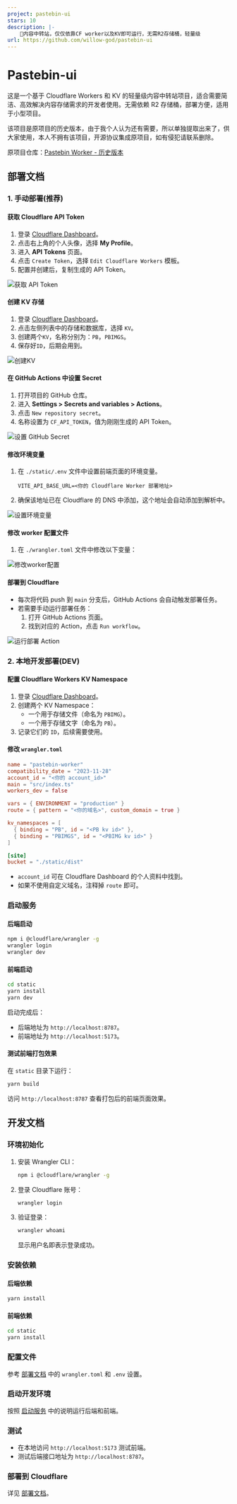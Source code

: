 ```yaml
---
project: pastebin-ui
stars: 10
description: |-
    💼内容中转站，仅仅依靠CF worker以及KV即可运行，无需R2存储桶，轻量级
url: https://github.com/willow-god/pastebin-ui
---
```


# Pastebin-ui

这是一个基于 Cloudflare Workers 和 KV 的轻量级内容中转站项目，适合需要简洁、高效解决内容存储需求的开发者使用。无需依赖 R2 存储桶，部署方便，适用于小型项目。

该项目是原项目的历史版本，由于我个人认为还有需要，所以单独提取出来了，供大家使用，本人不拥有该项目，开源协议集成原项目，如有侵犯请联系删除。

原项目仓库：[Pastebin Worker - 历史版本](https://github.com/xiadd/pastebin-worker)

## 部署文档

### 1. 手动部署(推荐)

#### 获取 Cloudflare API Token

1. 登录 [Cloudflare Dashboard](https://dash.cloudflare.com/)。
2. 点击右上角的个人头像，选择 **My Profile**。
3. 进入 **API Tokens** 页面。
4. 点击 `Create Token`，选择 `Edit Cloudflare Workers` 模板。
5. 配置并创建后，复制生成的 API Token。

![获取 API Token](./docs/get_api.png)

#### 创建 KV 存储

1. 登录 [Cloudflare Dashboard](https://dash.cloudflare.com/)。
2. 点击左侧列表中的存储和数据库，选择 `KV`。
3. 创建两个`KV`，名称分别为：`PB`，`PBIMGS`。
4. 保存好`ID`，后期会用到。
   
![创建KV](/docs/create_kv.png)

#### 在 GitHub Actions 中设置 Secret

1. 打开项目的 GitHub 仓库。
2. 进入 **Settings > Secrets and variables > Actions**。
3. 点击 `New repository secret`。
4. 名称设置为 `CF_API_TOKEN`，值为刚刚生成的 API Token。

![设置 GitHub Secret](./docs/set_secret.png)

#### 修改环境变量

1. 在 `./static/.env` 文件中设置前端页面的环境变量。
   ```env
   VITE_API_BASE_URL=<你的 Cloudflare Worker 部署地址>
   ```
2. 确保该地址已在 Cloudflare 的 DNS 中添加，这个地址会自动添加到解析中。

![设置环境变量](./docs/set_env.png)

#### 修改 worker 配置文件

1. 在 `./wrangler.toml` 文件中修改以下变量：

![修改worker配置](./docs//set_worker_env.png)

#### 部署到 Cloudflare

- 每次将代码 push 到 `main` 分支后，GitHub Actions 会自动触发部署任务。
- 若需要手动运行部署任务：
  1. 打开 GitHub Actions 页面。
  2. 找到对应的 Action，点击 `Run workflow`。

![运行部署 Action](./docs/run_action.png)

### 2. 本地开发部署(DEV)

#### 配置 Cloudflare Workers KV Namespace

1. 登录 [Cloudflare Dashboard](https://dash.cloudflare.com/)。
2. 创建两个 KV Namespace：
   - 一个用于存储文件（命名为 `PBIMG`）。
   - 一个用于存储文字（命名为 `PB`）。
3. 记录它们的 `ID`，后续需要使用。

#### 修改 `wrangler.toml`

```toml
name = "pastebin-worker"
compatibility_date = "2023-11-28"
account_id = "<你的 account_id>"
main = "src/index.ts"
workers_dev = false

vars = { ENVIRONMENT = "production" }
route = { pattern = "<你的域名>", custom_domain = true }

kv_namespaces = [
  { binding = "PB", id = "<PB kv id>" },
  { binding = "PBIMGS", id = "<PBIMG kv id>" }
]

[site]
bucket = "./static/dist"
```

- `account_id` 可在 Cloudflare Dashboard 的个人资料中找到。
- 如果不使用自定义域名，注释掉 `route` 即可。

### 启动服务

#### 后端启动

```bash
npm i @cloudflare/wrangler -g
wrangler login
wrangler dev
```

#### 前端启动

```bash
cd static
yarn install
yarn dev
```

启动完成后：
- 后端地址为 `http://localhost:8787`。
- 前端地址为 `http://localhost:5173`。

#### 测试前端打包效果

在 `static` 目录下运行：

```bash
yarn build
```

访问 `http://localhost:8787` 查看打包后的前端页面效果。

## 开发文档

### 环境初始化

1. 安装 Wrangler CLI：

   ```bash
   npm i @cloudflare/wrangler -g
   ```

2. 登录 Cloudflare 账号：

   ```bash
   wrangler login
   ```

3. 验证登录：

   ```bash
   wrangler whoami
   ```

   显示用户名即表示登录成功。

### 安装依赖

#### 后端依赖

```bash
yarn install
```

#### 前端依赖

```bash
cd static
yarn install
```

### 配置文件

参考 [部署文档](#配置-cloudflare-workers-kv-namespace) 中的 `wrangler.toml` 和 `.env` 设置。

### 启动开发环境

按照 [启动服务](#启动服务) 中的说明运行后端和前端。

### 测试

- 在本地访问 `http://localhost:5173` 测试前端。
- 测试后端接口地址为 `http://localhost:8787`。

### 部署到 Cloudflare

详见 [部署文档](#部署文档)。
